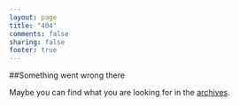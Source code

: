 ```yaml
---
layout: page
title: "404"
comments: false
sharing: false
footer: true
---
```

##Something went wrong there

Maybe you can find what you are looking for in the [archives](/blog/archives/).